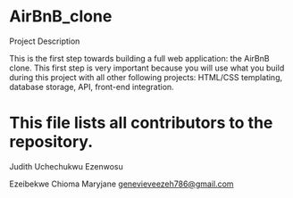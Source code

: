 # AirBnB_clone
Project Description

This is the first step towards building a full web application: the AirBnB clone. This first step is very important because you will use what you build during this project with all other following projects: HTML/CSS templating, database storage, API, front-end integration.

# This file lists all contributors to the repository.

Judith Uchechukwu Ezenwosu

Ezeibekwe Chioma Maryjane <genevieveezeh786@gmail.com>
